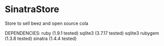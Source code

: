 SinatraStore
============

Store to sell beez and open source cola

DEPENDENCIES:
	ruby (1.9.1 tested)
	sqlite3 (3.7.17 tested)
	sqlite3 rubygem (1.3.8 tested)
	sinatra (1.4.4 tested)
